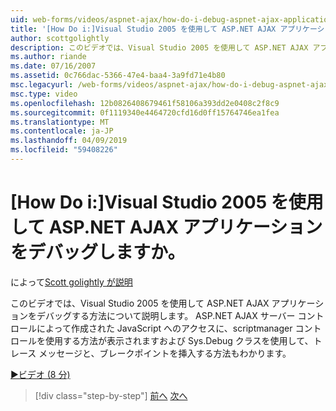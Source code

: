 ```yaml
---
uid: web-forms/videos/aspnet-ajax/how-do-i-debug-aspnet-ajax-applications-using-visual-studio-2005
title: '[How Do i:]Visual Studio 2005 を使用して ASP.NET AJAX アプリケーションをデバッグしますか。 | Microsoft Docs'
author: scottgolightly
description: このビデオでは、Visual Studio 2005 を使用して ASP.NET AJAX アプリケーションをデバッグする方法について説明します。 JavaScript へのアクセスに、scriptmanager コントロールを使用する方法が表示されます.
ms.author: riande
ms.date: 07/16/2007
ms.assetid: 0c766dac-5366-47e4-baa4-3a9fd71e4b80
msc.legacyurl: /web-forms/videos/aspnet-ajax/how-do-i-debug-aspnet-ajax-applications-using-visual-studio-2005
msc.type: video
ms.openlocfilehash: 12b0826408679461f58106a393dd2e0408c2f8c9
ms.sourcegitcommit: 0f1119340e4464720cfd16d0ff15764746ea1fea
ms.translationtype: MT
ms.contentlocale: ja-JP
ms.lasthandoff: 04/09/2019
ms.locfileid: "59408226"
---
```

# <a name="how-do-i-debug-aspnet-ajax-applications-using-visual-studio-2005"></a>[How Do i:]Visual Studio 2005 を使用して ASP.NET AJAX アプリケーションをデバッグしますか。

によって[Scott golightly が説明](https://github.com/scottgolightly)

このビデオでは、Visual Studio 2005 を使用して ASP.NET AJAX アプリケーションをデバッグする方法について説明します。 ASP.NET AJAX サーバー コントロールによって作成された JavaScript へのアクセスに、scriptmanager コントロールを使用する方法が表示されますおよび Sys.Debug クラスを使用して、トレース メッセージと、ブレークポイントを挿入する方法もわかります。

[&#9654;ビデオ (8 分)](https://channel9.msdn.com/Blogs/ASP-NET-Site-Videos/how-do-i-debug-aspnet-ajax-applications-using-visual-studio-2005)

> [!div class="step-by-step"]
> [前へ](how-do-i-use-the-aspnet-ajax-profile-services.md)
> [次へ](how-do-i-build-a-custom-aspnet-ajax-server-control.md)
